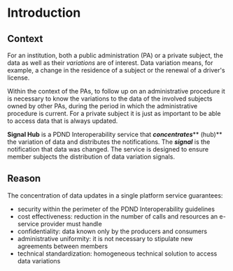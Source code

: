 # Introduction

## Context <a href="#contesto" id="contesto"></a>

For an institution, both a public administration (PA) or a private subject, the data as well as their _variations_ are of interest. Data variation means, for example, a change in the residence of a subject or the renewal of a driver's license.

Within the context of the PAs, to follow up on an administrative procedure it is necessary to know the variations to the data of the involved subjects owned by other PAs, during the period in which the administrative procedure is current. For a private subject it is just as important to be able to access data that is always updated.

**Signal Hub** is a PDND Interoperability service that _**concentrates**_\*\* (hub)\*\* the variation of data and distributes the notifications. The _**signal**_ is the notification that data was changed.  The service is designed to ensure member subjects the distribution of data variation signals.

## Reason <a href="#motivo" id="motivo"></a>

The concentration of data updates in a single platform service guarantees:

* security within the perimeter of the PDND Interoperability guidelines
* cost effectiveness: reduction in the number of calls and resources an e-service provider must handle
* confidentiality: data known only by the producers and consumers
* administrative uniformity: it is not necessary to stipulate new agreements between members
* technical standardization: homogeneous technical solution to access data variations

<figure><img src=".gitbook/assets/diagramma.contesto.drawio2.png" alt=""><figcaption></figcaption></figure>

